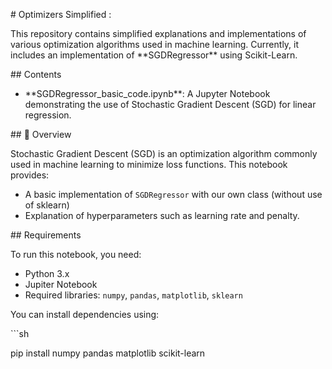 ﻿\# Optimizers Simplified :

This repository contains simplified explanations and implementations of various optimization algorithms used in machine learning. Currently, it includes an implementation of \*\*SGDRegressor\*\* using Scikit-Learn.

\## Contents

- \*\*SGDRegressor\_basic\_code.ipynb\*\*: A Jupyter Notebook demonstrating the use of Stochastic Gradient Descent (SGD) for linear regression.

\## 📖 Overview

Stochastic Gradient Descent (SGD) is an optimization algorithm commonly used in machine learning to minimize loss functions. This notebook provides:

- A basic implementation of `SGDRegressor` with our own class (without use of sklearn)
- Explanation of hyperparameters such as learning rate and penalty.


\##  Requirements

To run this notebook, you need:

- Python 3.x
- Jupiter Notebook
- Required libraries: `numpy`, `pandas`, `matplotlib`, `sklearn`

You can install dependencies using:

\```sh

pip install numpy pandas matplotlib scikit-learn
